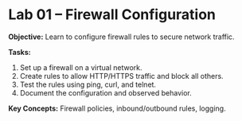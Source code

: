 # Lab 01 – Firewall Configuration

**Objective:** Learn to configure firewall rules to secure network traffic.

**Tasks:**
1. Set up a firewall on a virtual network.  
2. Create rules to allow HTTP/HTTPS traffic and block all others.  
3. Test the rules using ping, curl, and telnet.  
4. Document the configuration and observed behavior.

**Key Concepts:** Firewall policies, inbound/outbound rules, logging.
